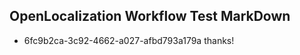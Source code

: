 ## OpenLocalization Workflow Test MarkDown
* 6fc9b2ca-3c92-4662-a027-afbd793a179a thanks!

<!--HONumber=Aug16_HO4-->


